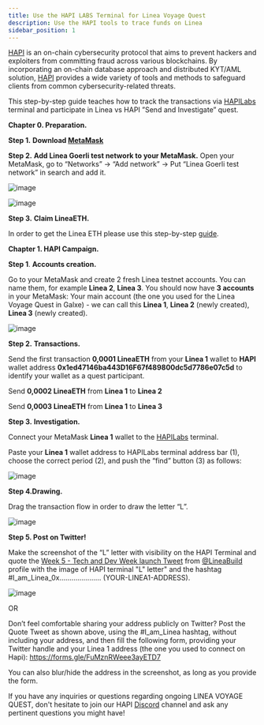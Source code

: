 ```yaml
---
title: Use the HAPI LABS Terminal for Linea Voyage Quest
description: Use the HAPI tools to trace funds on Linea
sidebar_position: 1
---
```


[HAPI](https://hapi-one.gitbook.io/hapi-protocol) is an on-chain cybersecurity protocol that aims to prevent hackers and exploiters from committing fraud across various blockchains. By incorporating an on-chain database approach and distributed KYT/AML solution, [HAPI](https://hapi.one/) provides a wide variety of tools and methods to safeguard clients from common cybersecurity-related threats.

This step-by-step guide teaches how to track the transactions via [HAPILabs](https://linea.hapilabs.one/) terminal and participate in Linea vs HAPI ”Send and Investigate” quest.

**Chapter 0. Preparation.**

**Step 1.** **Download [MetaMask](https://metamask.io/download/)**

**Step 2.** **Add Linea Goerli test network to your MetaMask.** Open your MetaMask, go to “Networks” -> “Add network” -> Put “Linea Goerli test network” in search and add it.

![image](https://github.com/Consensys/doc.zk-evm/assets/45225985/0002e3b8-59e1-4655-9cc0-138de7236e98)

![image](https://github.com/Consensys/doc.zk-evm/assets/45225985/b55ac6ab-4100-4417-bc43-a1afaa04129d)

**Step 3.** **Claim LineaETH.**

In order to get the Linea ETH please use this step-by-step [guide](https://docs.linea.build/use-linea/fund#get-test-eth-on-goerli).

**Chapter 1. HAPI Campaign.**

**Step 1**. **Accounts creation.**

Go to your MetaMask and create 2 fresh Linea testnet accounts. You can name them, for example **Linea 2**, **Linea 3**. You should now have **3 accounts** in your MetaMask: Your main account (the one you used for the Linea Voyage Quest in Galxe) - we can call this **Linea 1**, **Linea 2** (newly created), **Linea 3** (newly created).

![image](https://github.com/Consensys/doc.zk-evm/assets/45225985/ba8fe822-ef8c-431c-b34a-f28a9e7f049c)

**Step 2.** **Transactions.**

Send the first transaction **0,0001 LineaETH** from your **Linea 1** wallet to **HAPI** wallet address **0x1ed47146ba443D16F67f489800dc5d7786e07c5d** to identify your wallet as a quest participant.

Send **0,0002 LineaETH** from **Linea 1** to **Linea 2**

Send **0,0003 LineaETH** from **Linea 1** to **Linea 3**

**Step 3.** **Investigation.**

Connect your MetaMask **Linea 1** wallet to the [HAPILabs](https://linea.hapilabs.one/) terminal.

Paste your **Linea 1** wallet address to HAPILabs terminal address bar (1), choose the correct period (2), and push the “find” button (3) as follows:

![image](https://github.com/Consensys/doc.zk-evm/assets/45225985/0948312a-1da6-418c-80bd-44321d6544d9)

**Step 4.Drawing.**

Drag the transaction flow in order to draw the letter “L”.

![image](https://github.com/Consensys/doc.zk-evm/assets/45225985/2e54279d-6fc4-4230-81bd-a2cbc3c92c36)

**Step 5. Post on Twitter!**

Make the screenshot of the “L” letter with visibility on the HAPI Terminal and quote the [Week 5 - Tech and Dev Week launch Tweet](https://twitter.com/lineabuild/status/1663531528679460864) from [@LineaBuild](https://twitter.com/lineabuild) profile with the image of HAPI terminal "L" letter" and the hashtag #I_am_Linea_0x………………… (YOUR-LINEA1-ADDRESS).

![image](https://github.com/Consensys/doc.zk-evm/assets/45225985/d26f9f66-9dc0-40d6-96ae-78840990e2be)

OR

Don’t feel comfortable sharing your address publicly on Twitter? Post the Quote Tweet as shown above, using the #I_am_Linea hashtag, without including your address, and then fill the following form, providing your Twitter handle and your Linea 1 address (the one you used to connect on Hapi): https://forms.gle/FuMznRWeee3ayETD7

You can also blur/hide the address in the screenshot, as long as you provide the form.

If you have any inquiries or questions regarding ongoing LINEA VOYAGE QUEST, don't hesitate to join our HAPI [Discord](https://discord.gg/q8qSYMX6Ju) channel and ask any pertinent questions you might have!
